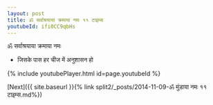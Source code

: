 ```yaml
---
layout: post
title: ॐ सर्वाश्रयाया क्रमाया नमः ११ टाइम्स
youtubeId: ifi0CC9qbHs
---
```

 
 
 ॐ सर्वाश्रयाया क्रमाया नमः  
 
 -  जिसके पास हर चीज में अनुशासन हो 
 
  
 
  
 
 
 
 
 
 


{% include youtubePlayer.html id=page.youtubeId %}
 
[Next]({{ site.baseurl }}{% link  split2/_posts/2014-11-09-ॐ मुंडाया नमः ११ टाइम्स.md%})
 
